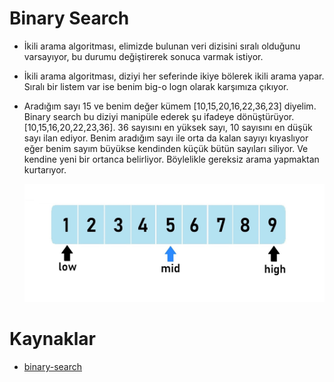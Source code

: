 # Binary Search

- İkili arama algoritması, elimizde bulunan veri dizisini sıralı olduğunu varsayıyor, bu durumu değiştirerek sonuca varmak istiyor.

- İkili arama algoritması, diziyi her seferinde ikiye bölerek ikili arama yapar. Sıralı bir listem var ise benim big-o logn olarak karşımıza çıkıyor.

- Aradığım sayı 15 ve benim değer kümem [10,15,20,16,22,36,23] diyelim. Binary search bu diziyi manipüle ederek şu ifadeye dönüştürüyor. [10,15,16,20,22,23,36]. 36 sayısını en yüksek sayı, 10 sayısını en düşük sayı ilan ediyor. Benim aradığım sayı ile orta da kalan sayıyı kıyaslıyor eğer benim sayım büyükse kendinden küçük bütün sayıları siliyor. Ve kendine yeni bir ortanca belirliyor. Böylelikle gereksiz arama yapmaktan kurtarıyor.

    ![binart-search](figures/binary-search.png)

# Kaynaklar
- [binary-search](https://www.khanacademy.org/computing/computer-science/algorithms/binary-search/a/binary-search)
